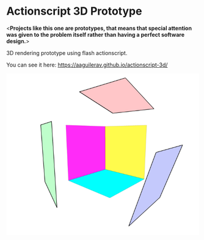 # Actionscript 3D Prototype

<**Projects like this one are prototypes, that means that special attention was given to the problem itself rather than having a perfect software design.**>

3D rendering prototype using flash actionscript.

You can see it here: https://aaguilerav.github.io/actionscript-3d/


![Fig1](https://raw.githubusercontent.com/aaguilerav/actionscript-3d/master/screenshot.png)
